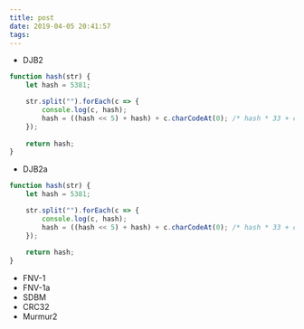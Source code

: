 ```yaml
---
title: post
date: 2019-04-05 20:41:57
tags:
---
```


- DJB2
```ts
function hash(str) {
    let hash = 5381;

    str.split("").forEach(c => {
        console.log(c, hash);
        hash = ((hash << 5) + hash) + c.charCodeAt(0); /* hash * 33 + c */
    });
    
    return hash;
}
```

- DJB2a
```ts
function hash(str) {
    let hash = 5381;

    str.split("").forEach(c => {
        console.log(c, hash);
        hash = ((hash << 5) + hash) + c.charCodeAt(0); /* hash * 33 + c */
    });
    
    return hash;
}
```
- FNV-1
- FNV-1a
- SDBM
- CRC32
- Murmur2
